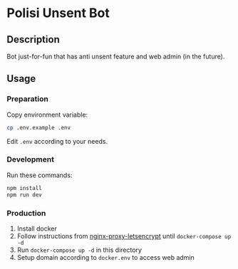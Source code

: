 # Polisi Unsent Bot

## Description

Bot just-for-fun that has anti unsent feature and web admin (in the future).

## Usage

### Preparation

Copy environment variable:

```bash
cp .env.example .env
```

Edit `.env` according to your needs.

### Development

Run these commands:

```bash
npm install
npm run dev
```

### Production

1. Install docker
2. Follow instructions from [nginx-proxy-letsencrypt](https://github.com/zydhanlinnar11/nginx-proxy-letsencrypt) until `docker-compose up -d`
3. Run `docker-compose up -d` in this directory
4. Setup domain according to `docker.env` to access web admin
